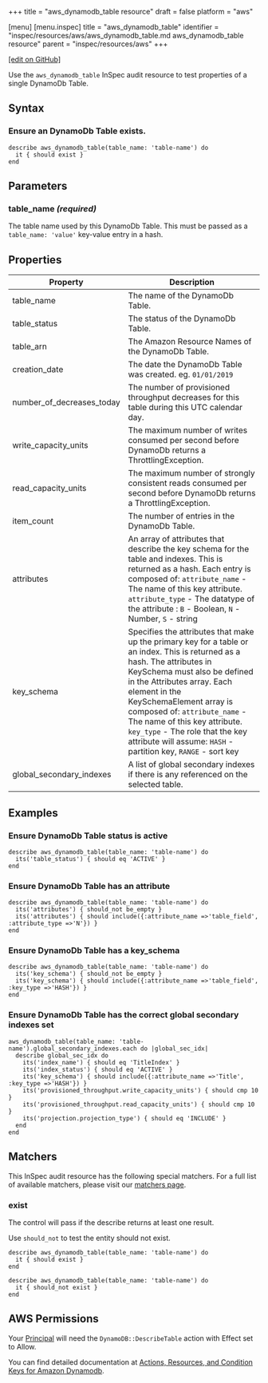 +++
title = "aws_dynamodb_table resource"
draft = false
platform = "aws"

[menu]
  [menu.inspec]
    title = "aws_dynamodb_table"
    identifier = "inspec/resources/aws/aws_dynamodb_table.md aws_dynamodb_table resource"
    parent = "inspec/resources/aws"
+++

[\[edit on GitHub\]](https://github.com/inspec/inspec-aws/blob/master/docs/resources/aws_dynamodb_table.md)

Use the `aws_dynamodb_table` InSpec audit resource to test properties of a single DynamoDb Table.

## Syntax

### Ensure an DynamoDb Table exists.

    describe aws_dynamodb_table(table_name: 'table-name') do
      it { should exist }
    end

## Parameters

### table_name _(required)_

The table name used by this DynamoDb Table. This must be passed as a `table_name: 'value'` key-value entry in a hash.

## Properties

| Property                  | Description                                                                                                                                                                                                                                                                                                                                                                                             |
| ------------------------- | ------------------------------------------------------------------------------------------------------------------------------------------------------------------------------------------------------------------------------------------------------------------------------------------------------------------------------------------------------------------------------------------------------- |
| table_name                | The name of the DynamoDb Table.                                                                                                                                                                                                                                                                                                                                                                         |
| table_status              | The status of the DynamoDb Table.                                                                                                                                                                                                                                                                                                                                                                       |
| table_arn                 | The Amazon Resource Names of the DynamoDb Table.                                                                                                                                                                                                                                                                                                                                                        |
| creation_date             | The date the DynamoDb Table was created. eg. `01/01/2019`                                                                                                                                                                                                                                                                                                                                               |
| number_of_decreases_today | The number of provisioned throughput decreases for this table during this UTC calendar day.                                                                                                                                                                                                                                                                                                             |
| write_capacity_units      | The maximum number of writes consumed per second before DynamoDb returns a ThrottlingException.                                                                                                                                                                                                                                                                                                         |
| read_capacity_units       | The maximum number of strongly consistent reads consumed per second before DynamoDb returns a ThrottlingException.                                                                                                                                                                                                                                                                                      |
| item_count                | The number of entries in the DynamoDb Table.                                                                                                                                                                                                                                                                                                                                                            |
| attributes                | An array of attributes that describe the key schema for the table and indexes. This is returned as a hash. Each entry is composed of: `attribute_name` - The name of this key attribute. `attribute_type` - The datatype of the attribute : `B` - Boolean, `N` - Number, `S` - string                                                                                                                   |
| key_schema                | Specifies the attributes that make up the primary key for a table or an index. This is returned as a hash. The attributes in KeySchema must also be defined in the Attributes array. Each element in the KeySchemaElement array is composed of: `attribute_name` - The name of this key attribute. `key_type` - The role that the key attribute will assume: `HASH` - partition key, `RANGE` - sort key |
| global_secondary_indexes  | A list of global secondary indexes if there is any referenced on the selected table.                                                                                                                                                                                                                                                                                                                    |

## Examples

### Ensure DynamoDb Table status is active

    describe aws_dynamodb_table(table_name: 'table-name') do
      its('table_status') { should eq 'ACTIVE' }
    end

### Ensure DynamoDb Table has an attribute

    describe aws_dynamodb_table(table_name: 'table-name') do
      its('attributes') { should_not be_empty }
      its('attributes') { should include({:attribute_name =>'table_field', :attribute_type =>'N'}) }
    end

### Ensure DynamoDb Table has a key_schema

    describe aws_dynamodb_table(table_name: 'table-name') do
      its('key_schema') { should_not be_empty }
      its('key_schema') { should include({:attribute_name =>'table_field', :key_type =>'HASH'}) }
    end

### Ensure DynamoDb Table has the correct global secondary indexes set

    aws_dynamodb_table(table_name: 'table-name').global_secondary_indexes.each do |global_sec_idx|
      describe global_sec_idx do
        its('index_name') { should eq 'TitleIndex' }
        its('index_status') { should eq 'ACTIVE' }
        its('key_schema') { should include({:attribute_name =>'Title', :key_type =>'HASH'}) }
        its('provisioned_throughput.write_capacity_units') { should cmp 10 }
        its('provisioned_throughput.read_capacity_units') { should cmp 10 }
        its('projection.projection_type') { should eq 'INCLUDE' }
      end
    end

## Matchers

This InSpec audit resource has the following special matchers. For a full list of available matchers, please visit our [matchers page](/inspec/matchers/).

### exist

The control will pass if the describe returns at least one result.

Use `should_not` to test the entity should not exist.

    describe aws_dynamodb_table(table_name: 'table-name') do
      it { should exist }
    end

    describe aws_dynamodb_table(table_name: 'table-name') do
      it { should_not exist }
    end

## AWS Permissions

Your [Principal](https://docs.aws.amazon.com/IAM/latest/UserGuide/intro-structure.html#intro-structure-principal)
will need the `DynamoDB::DescribeTable` action with Effect set to Allow.

You can find detailed documentation at
[Actions, Resources, and Condition Keys for Amazon Dynamodb](https://docs.aws.amazon.com/IAM/latest/UserGuide/list_amazondynamodb.html).
